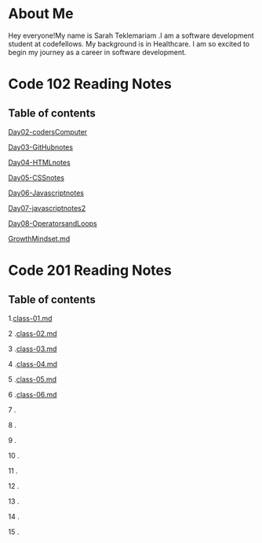 # About Me

Hey everyone!My name is Sarah Teklemariam .I am a software development student at codefellows. My background is in Healthcare. I am so excited to begin my journey as a career in software development. 

# Code 102 Reading Notes

## Table of contents

<!-- [Day02-codersComputer](https://sarahtek.github.io/reading-notes/codersComputer) -->
[Day02-codersComputer](./Day02-codersComputer.md)

[Day03-GitHubnotes](./Day03-GitHubnotes)

[Day04-HTMLnotes](./Day04-HTMLnotes.md)

[Day05-CSSnotes](./Day05-CSSnotes.md)

[Day06-Javascriptnotes](./Day05-JavascriptNotes.md)

[Day07-javascriptnotes2](./Day07-javascript.md)

[Day08-OperatorsandLoops](./Day08-OperatorsandLoops.md)

[GrowthMindset.md](./GrowthMindset.md)



# Code 201 Reading Notes

## Table of contents


1.[class-01.md](/class-01.md)

2 .[class-02.md](class-02.md)

3 .[class-03.md](class-03.md)

4 .[class-04.md](class-04.md)

5 .[class-05.md](class-05.md)

6 .[class-06.md](class-06.md)

7 .

8 .

9 .

10 .

11 .

12 .

13 .

14 .

15 .
